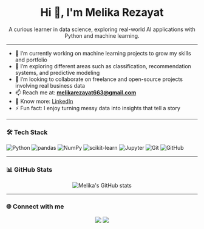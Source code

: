 <h1 align="center">Hi 👋, I'm Melika Rezayat</h1>
<p align="center">
A curious learner in data science, exploring real-world AI applications with Python and machine learning.
</p>

---

- 🔭 I’m currently working on machine learning projects to grow my skills and portfolio  
- 🌱 I’m exploring different areas such as classification, recommendation systems, and predictive modeling  
- 👯 I’m looking to collaborate on freelance and open-source projects involving real business data  
- 📫 Reach me at: **melikarezayat663@gmail.com**  
- 📄 Know more: [LinkedIn](https://www.linkedin.com/in/melika-rezayat-580667337)  
- ⚡ Fun fact: I enjoy turning messy data into insights that tell a story

---

### 🛠️ Tech Stack

![Python](https://img.shields.io/badge/-Python-333?style=flat&logo=python)
![pandas](https://img.shields.io/badge/-pandas-150458?style=flat&logo=pandas)
![NumPy](https://img.shields.io/badge/-NumPy-013243?style=flat&logo=numpy)
![scikit-learn](https://img.shields.io/badge/-scikit--learn-F7931E?style=flat&logo=scikit-learn)
![Jupyter](https://img.shields.io/badge/-Jupyter-F37626?style=flat&logo=jupyter)
![Git](https://img.shields.io/badge/-Git-F05032?style=flat&logo=git)
![GitHub](https://img.shields.io/badge/-GitHub-181717?style=flat&logo=github)

---

### 📊 GitHub Stats

<p align="center">
  <img src="https://github-readme-stats.vercel.app/api?username=Melikarzyt&show_icons=true&theme=tokyonight" alt="Melika's GitHub stats" />
</p>

---

### 🌐 Connect with me

<p align="center">
  <a href="https://www.linkedin.com/in/melika-rezayat-580667337"><img src="https://img.shields.io/badge/-LinkedIn-blue?style=for-the-badge&logo=linkedin&logoColor=white" /></a>
  <a href="mailto:melikarezayat663@gmail.com"><img src="https://img.shields.io/badge/-Email-D14836?style=for-the-badge&logo=gmail&logoColor=white" /></a>
</p>